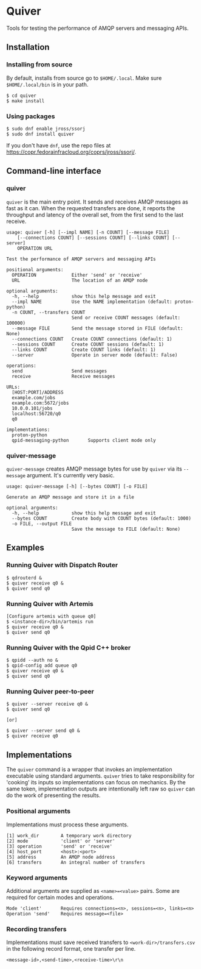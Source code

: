 # Quiver

Tools for testing the performance of AMQP servers and messaging APIs.

## Installation

### Installing from source

By default, installs from source go to `$HOME/.local`.  Make sure
`$HOME/.local/bin` is in your path.

    $ cd quiver
    $ make install

### Using packages

    $ sudo dnf enable jross/ssorj
    $ sudo dnf install quiver

If you don't have `dnf`, use the repo files at
<https://copr.fedorainfracloud.org/coprs/jross/ssorj/>.

## Command-line interface

### quiver

`quiver` is the main entry point.  It sends and receives AMQP messages
as fast as it can.  When the requested transfers are done, it reports
the throughput and latency of the overall set, from the first send to
the last receive.

    usage: quiver [-h] [--impl NAME] [-n COUNT] [--message FILE]
        [--connections COUNT] [--sessions COUNT] [--links COUNT] [--server]
        OPERATION URL

    Test the performance of AMQP servers and messaging APIs

    positional arguments:
      OPERATION             Either 'send' or 'receive'
      URL                   The location of an AMQP node

    optional arguments:
      -h, --help            show this help message and exit
      --impl NAME           Use the NAME implementation (default: proton-python)
      -n COUNT, --transfers COUNT
                            Send or receive COUNT messages (default: 100000)
      --message FILE        Send the message stored in FILE (default: None)
      --connections COUNT   Create COUNT connections (default: 1)
      --sessions COUNT      Create COUNT sessions (default: 1)
      --links COUNT         Create COUNT links (default: 1)
      --server              Operate in server mode (default: False)

    operations:
      send                  Send messages
      receive               Receive messages

    URLs:
      [HOST:PORT]/ADDRESS
      example.com/jobs
      example.com:5672/jobs
      10.0.0.101/jobs
      localhost:56720/q0
      q0

    implementations:
      proton-python
      qpid-messaging-python       Supports client mode only

### quiver-message

`quiver-message` creates AMQP message bytes for use by `quiver` via
its `--message` argument.  It's currently very basic.

    usage: quiver-message [-h] [--bytes COUNT] [-o FILE]

    Generate an AMQP message and store it in a file

    optional arguments:
      -h, --help            show this help message and exit
      --bytes COUNT         Create body with COUNT bytes (default: 1000)
      -o FILE, --output FILE
                            Save the message to FILE (default: None)

## Examples

### Running Quiver with Dispatch Router

    $ qdrouterd &
    $ quiver receive q0 &
    $ quiver send q0

### Running Quiver with Artemis

    [Configure artemis with queue q0]
    $ <instance-dir>/bin/artemis run
    $ quiver receive q0 &
    $ quiver send q0
    
### Running Quiver with the Qpid C++ broker

    $ qpidd --auth no &
    $ qpid-config add queue q0
    $ quiver receive q0 &
    $ quiver send q0

### Running Quiver peer-to-peer

    $ quiver --server receive q0 &
    $ quiver send q0

    [or]

    $ quiver --server send q0 &
    $ quiver receive q0

## Implementations

The `quiver` command is a wrapper that invokes an implementation
executable using standard arguments.  `quiver` tries to take
responsibility for 'cooking' its inputs so implementations can focus
on mechanics.  By the same token, implementation outputs are
intentionally left raw so `quiver` can do the work of presenting the
results.

### Positional arguments

Implementations must process these arguments.

    [1] work_dir        A temporary work directory
    [2] mode            'client' or 'server'
    [3] operation       'send' or 'receive'
    [4] host_port       <host>:<port>
    [5] address         An AMQP node address
    [6] transfers       An integral number of transfers

### Keyword arguments

Additional arguments are supplied as `<name>=<value>` pairs.  Some are
required for certain modes and operations.

    Mode 'client'       Requires connections=<n>, sessions=<n>, links=<n>
    Operation 'send'    Requires message=<file>

### Recording transfers

Implementations must save received transfers to
`<work-dir>/transfers.csv` in the following record format, one
transfer per line.

    <message-id>,<send-time>,<receive-time>\r\n
